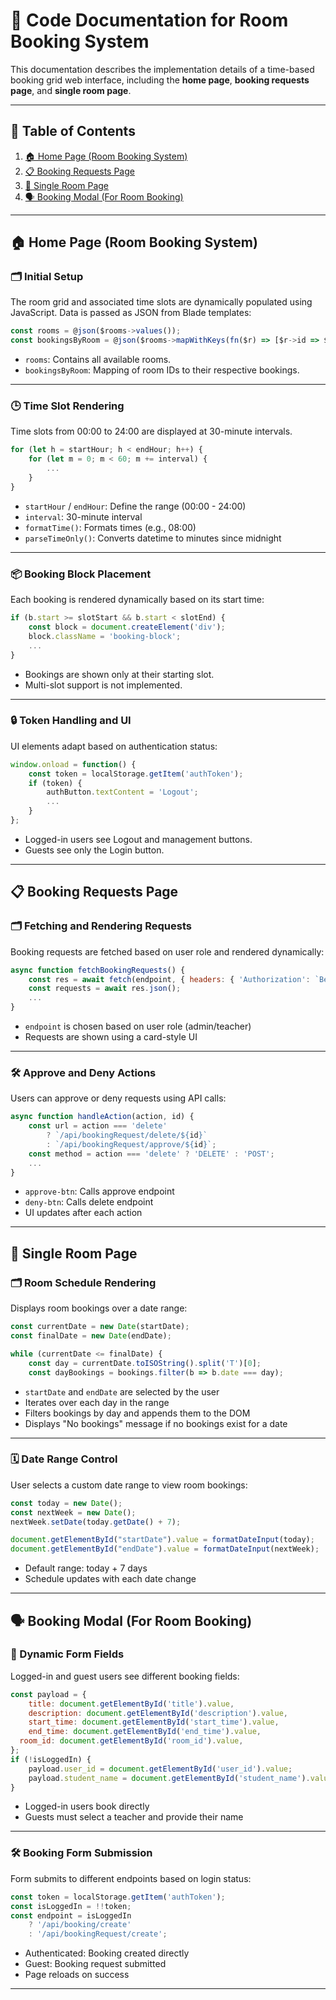 
# 📘 Code Documentation for Room Booking System

This documentation describes the implementation details of a time-based booking grid web interface, including the **home page**, **booking requests page**, and **single room page**.

---

## 📜 Table of Contents

1. [🏠 Home Page (Room Booking System)](#🏠-home-page-room-booking-system)
2. [📋 Booking Requests Page](#📋-booking-requests-page)
3. [🏢 Single Room Page](#🏢-single-room-page)
4. [🗣 Booking Modal (For Room Booking)](#🗣-booking-modal-for-room-booking)

---

## 🏠 Home Page (Room Booking System)

### 🗂 Initial Setup

The room grid and associated time slots are dynamically populated using JavaScript. Data is passed as JSON from Blade templates:

```js
const rooms = @json($rooms->values());
const bookingsByRoom = @json($rooms->mapWithKeys(fn($r) => [$r->id => $r->bookings]));
```

- `rooms`: Contains all available rooms.
- `bookingsByRoom`: Mapping of room IDs to their respective bookings.

---

### 🕒 Time Slot Rendering

Time slots from 00:00 to 24:00 are displayed at 30-minute intervals.

```js
for (let h = startHour; h < endHour; h++) {
    for (let m = 0; m < 60; m += interval) {
        ...
    }
}
```

- `startHour` / `endHour`: Define the range (00:00 - 24:00)
- `interval`: 30-minute interval
- `formatTime()`: Formats times (e.g., 08:00)
- `parseTimeOnly()`: Converts datetime to minutes since midnight

---

### 📦 Booking Block Placement

Each booking is rendered dynamically based on its start time:

```js
if (b.start >= slotStart && b.start < slotEnd) {
    const block = document.createElement('div');
    block.className = 'booking-block';
    ...
}
```

- Bookings are shown only at their starting slot.
- Multi-slot support is not implemented.

---

### 🔒 Token Handling and UI

UI elements adapt based on authentication status:

```js
window.onload = function() {
    const token = localStorage.getItem('authToken');
    if (token) {
        authButton.textContent = 'Logout';
        ...
    }
};
```

- Logged-in users see Logout and management buttons.
- Guests see only the Login button.

---

## 📋 Booking Requests Page

### 🗂 Fetching and Rendering Requests

Booking requests are fetched based on user role and rendered dynamically:

```js
async function fetchBookingRequests() {
    const res = await fetch(endpoint, { headers: { 'Authorization': `Bearer ${token}` } });
    const requests = await res.json();
    ...
}
```

- `endpoint` is chosen based on user role (admin/teacher)
- Requests are shown using a card-style UI

---

### 🛠 Approve and Deny Actions

Users can approve or deny requests using API calls:

```js
async function handleAction(action, id) {
    const url = action === 'delete'
        ? `/api/bookingRequest/delete/${id}`
        : `/api/bookingRequest/approve/${id}`;
    const method = action === 'delete' ? 'DELETE' : 'POST';
    ...
}
```

- `approve-btn`: Calls approve endpoint
- `deny-btn`: Calls delete endpoint
- UI updates after each action

---

## 🏢 Single Room Page

### 🗂 Room Schedule Rendering

Displays room bookings over a date range:

```js
const currentDate = new Date(startDate);
const finalDate = new Date(endDate);

while (currentDate <= finalDate) {
    const day = currentDate.toISOString().split('T')[0];
    const dayBookings = bookings.filter(b => b.date === day);
```

- `startDate` and `endDate` are selected by the user
- Iterates over each day in the range
- Filters bookings by day and appends them to the DOM
- Displays "No bookings" message if no bookings exist for a date

---

### 🗓 Date Range Control

User selects a custom date range to view room bookings:

```js
const today = new Date();
const nextWeek = new Date();
nextWeek.setDate(today.getDate() + 7);

document.getElementById("startDate").value = formatDateInput(today);
document.getElementById("endDate").value = formatDateInput(nextWeek);
```

- Default range: today + 7 days
- Schedule updates with each date change

---

## 🗣 Booking Modal (For Room Booking)

### 👥 Dynamic Form Fields

Logged-in and guest users see different booking fields:

```js
const payload = {
    title: document.getElementById('title').value,
    description: document.getElementById('description').value,
    start_time: document.getElementById('start_time').value,
    end_time: document.getElementById('end_time').value,
  room_id: document.getElementById('room_id').value,
}; 
if (!isLoggedIn) {
    payload.user_id = document.getElementById('user_id').value;
    payload.student_name = document.getElementById('student_name').value;
}
```

- Logged-in users book directly
- Guests must select a teacher and provide their name

---

### 🛠 Booking Form Submission

Form submits to different endpoints based on login status:

```js
const token = localStorage.getItem('authToken');
const isLoggedIn = !!token;
const endpoint = isLoggedIn
    ? '/api/booking/create'
    : '/api/bookingRequest/create';
```

- Authenticated: Booking created directly
- Guest: Booking request submitted
- Page reloads on success

---
